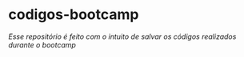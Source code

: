 # codigos-bootcamp
 _Esse repositório é feito com o intuito de salvar os códigos realizados durante o bootcamp_
